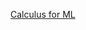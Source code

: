 [Calculus for ML](https://machinelearningmastery.com/calculus-for-machine-learning-7-day-mini-course/?utm_source=drip&utm_medium=email&utm_campaign=Calculus+crash+course&utm_content=7-day+calculus+crash+course)
